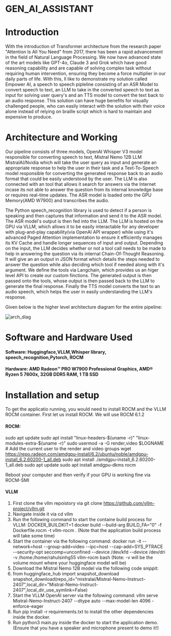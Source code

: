 # GEN_AI_ASSISTANT

# Introduction
With the introduction of Transformer architecture from the research paper "Attention Is All You Need" from 2017, there has been a rapid advancement in the field of Natural Language Processing. We now have advanced state of the art models like GPT-4o, Claude 3 and Grok which have good reasoning capability and are capable of solving complex task without requiring human intervention, ensuring they become a force multiplier in our daily parts of life. With this, Il like to demonstrate my solution called Empower AI, a speech to speech pipleline consisting of an ASR Model to convert speech to text, an LLM to take in the converted speech to text as input for solving user query's and an TTS model to convert the text back to an audio response. This solution can have huge benefits for visually challenged people, who can easily interact with the solution with their voice alone instead of relying on braille script which is hard to maintain and expensive to produce.

# Architecture and Working
Our pipeline consists of three models, OpenAI Whisper V3 model responsible for converting speech to text, Mistral Nemo 12B LLM MistralAI/Nvidia which will take the user query as input and generate an appropriate response to help the user in their task and a Text-To-Speech model responsible for converting the generated response back to an audio format that could be easily understood by the user. The LLM is also connected with an tool that allows it search for answers via the Internet incase its not able to answer the question from its internal knowledge base or requires real-time updates. The ASR model is loaded onto the GPU Memory(AMD W7900) and transcribes the audio.

The Python speech_recognition library is used to detect if a person is speaking and then captures that information and send it to the ASR model. The ASR model's output is then fed into the LLM. The LLM is hosted on the GPU via VLLM, which allows it to be easily interactable for any developer with plug-and-play capability(via OpenAI API wrapper) while using it's advanced Paged Attention implementation to ensure it efficiently manages its KV Cache and handle longer sequences of input and output. Depending on the input, the LLM decides whether or not a tool call needs to be made to help in answering the question via its internal Chain-Of-Thought Reasoning. It will give an an output in JSON format which details the steps needed to answer the question while also deciding which tool if needed along with it's argument. We define the tools via Langchain, which provides us an higer level API to create our custom finctions.  The generated output is then passed onto the tools, whose output is then passed back to the LLM to generate the final response. Finally the TTS model converts the text to an audio speech, which helps the user in easily understanding the LLM's response. 

Given below is the higher level architecture diagram for the entire pipeline:

![arch_diag](https://github.com/user-attachments/assets/73fc25c3-17a7-4e39-ac24-56c350e4947d)

# Software and Hardware Used

#### Software: Huggingface,VLLM,Whisper library, speech_recognition,Pytorch, ROCM
#### Hardware: AMD Radeon™ PRO W7900 Professional Graphics, AMD® Ryzen 5 7600x, 32GB DDR5 RAM, 1 TB SSD 

# Installation and setup
To get the applicatio running, you would need to install ROCM and the VLLM ROCM container. First let us install ROCM. We will use ROCM 6.1.2

#### ROCM: 
sudo apt update
sudo apt install "linux-headers-$(uname -r)" "linux-modules-extra-$(uname -r)"
sudo usermod -a -G render,video $LOGNAME # Add the current user to the render and video groups
wget https://repo.radeon.com/amdgpu-install/6.2/ubuntu/noble/amdgpu-install_6.2.60200-1_all.deb
sudo apt install ./amdgpu-install_6.2.60200-1_all.deb
sudo apt update
sudo apt install amdgpu-dkms rocm

Reboot your computer and then verify if your GPU is working fine via ROCM-SMI

#### VLLM
1. First clone the vllm repoistory via git clone https://github.com/vllm-project/vllm.git
2. Navigate inside it via cd vllm
3. Run the following command to start the containe build process for VLLM: DOCKER_BUILDKIT=1 docker build --build-arg BUILD_FA="0" -f Dockerfile.rocm -t vllm-rocm . (Note that the application build process will take some time)
4. Start the container via the following command: docker run -it    --network=host    --group-add=video    --ipc=host    --cap-add=SYS_PTRACE    --security-opt seccomp=unconfined    --device /dev/kfd    --device /dev/dri    -v /home:/home/rahulsinhg55    vllm-rocm    bash (Note: -v will be the volume mount where your huggingface model will be)
5. Download the Mistral Nemo 12B model via the following code snippit:
6. from huggingface_hub import snapshot_download
  snapshot_download(repo_id="mistralai/Mistral-Nemo-Instruct-2407",local_dir="Mistral-Nemo-Instruct-2407",local_dir_use_symlink=False)
7. Start the VLLM OpenAI server via the following command: vllm serve Mistral-Nemo-Instruct-2407 --dtype auto --max-model-len 4096 -enforce-eager
8. Run pip install -r requirements.txt to install the other dependencies inside the docker.
9. Run python3 main.py inside the docker to start the application demo. (Ensure that you have a speaker and microphone present to demo it!)
